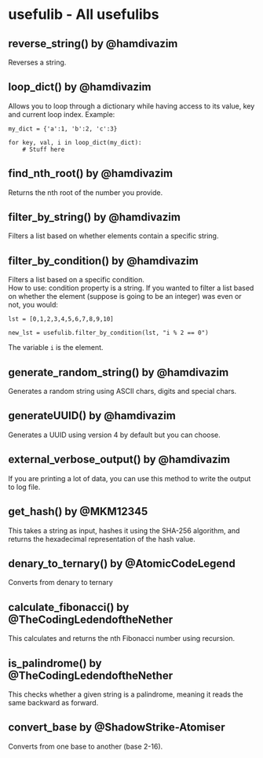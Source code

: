 # usefulib - All usefulibs

## reverse_string() by @hamdivazim
Reverses a string.

## loop_dict() by @hamdivazim
Allows you to loop through a dictionary while having access to its value, key and current loop index.
Example:
```
my_dict = {'a':1, 'b':2, 'c':3}

for key, val, i in loop_dict(my_dict):
    # Stuff here
```

## find_nth_root() by @hamdivazim
Returns the nth root of the number you provide.

## filter_by_string() by @hamdivazim
Filters a list based on whether elements contain a specific string.

## filter_by_condition() by @hamdivazim
Filters a list based on a specific condition.<br>
How to use:
condition property is a string. If you wanted to filter a list based on whether the element (suppose is going to be an integer) was even or not, you would:

```
lst = [0,1,2,3,4,5,6,7,8,9,10]

new_lst = usefulib.filter_by_condition(lst, "i % 2 == 0")
```
The variable `i` is the element.

## generate_random_string() by @hamdivazim
Generates a random string using ASCII chars, digits and special chars.

## generateUUID() by @hamdivazim
Generates a UUID using version 4 by default but you can choose.

## external_verbose_output() by @hamdivazim
If you are printing a lot of data, you can use this method to write the output to log file.
## get_hash() by @MKM12345
This takes a string as input, hashes it using the SHA-256 algorithm, and returns the hexadecimal representation of the hash value.

## denary_to_ternary() by @AtomicCodeLegend
Converts from denary to ternary
## calculate_fibonacci() by @TheCodingLedendoftheNether
This calculates and returns the nth Fibonacci number using recursion.
## is_palindrome() by @TheCodingLedendoftheNether
This checks whether a given string is a palindrome, meaning it reads the same backward as forward.
## convert_base by @ShadowStrike-Atomiser
Converts from one base to another (base 2-16).

